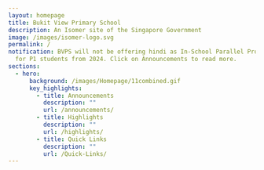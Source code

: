 ```yaml
---
layout: homepage
title: Bukit View Primary School
description: An Isomer site of the Singapore Government
image: /images/isomer-logo.svg
permalink: /
notification: BVPS will not be offering hindi as In-School Parallel Programme
  for P1 students from 2024. Click on Announcements to read more.
sections:
  - hero:
      background: /images/Homepage/11combined.gif
      key_highlights:
        - title: Announcements
          description: ""
          url: /announcements/
        - title: Highlights
          description: ""
          url: /highlights/
        - title: Quick Links
          description: ""
          url: /Quick-Links/
---
```

